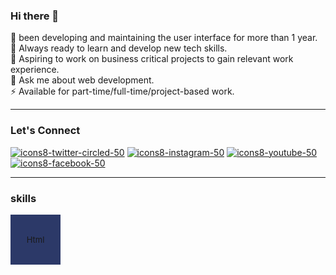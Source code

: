 ### Hi there 👋

🔭 been developing and maintaining the user interface for more than 1 year.
<br>
🌱 Always ready to learn and develop new tech skills.
<br>
👯 Aspiring to work on business critical projects to gain relevant work experience.
<br>
💬 Ask me about web development.
<br>
⚡ Available for part-time/full-time/project-based work.
<br>

<hr>

### Let's Connect

<a href="https://twitter.com/coder_flame">![icons8-twitter-circled-50](https://user-images.githubusercontent.com/104835999/208292654-85432b17-17d2-4e1c-a013-a167a981ab50.png)</a>
<a href="https://instagram.com/its_lewyyy">![icons8-instagram-50](https://user-images.githubusercontent.com/104835999/208292644-fd55105f-430e-457a-b7ab-2efd05d81225.png)</a>
<a href="https://youtube.com/@lewisushindi">![icons8-youtube-50](https://user-images.githubusercontent.com/104835999/208292657-232f7a66-19a8-4f38-be0f-a279665a5ef7.png)</a>
<a href="https://facebook.com/ushindi lewis">![icons8-facebook-50](https://user-images.githubusercontent.com/104835999/208292660-8225c03e-b4b3-4422-ab14-5aaafa5dc147.png)</a>

<hr>

### skills

<div style="
    display: flex;
    flex-direction: column;
    justify-content: center;
    align-items: center;
    font-size: 13px;
    background: #2c3968;
    width: 80px;
    height: 5rem;
            ">
  <img src="![html](https://user-images.githubusercontent.com/104835999/209948574-4f38a5e3-5114-4395-bc47-1f961d227cb9.png)" alt="">
  <p>Html</p>
</div>









